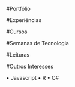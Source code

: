 #Portfólio

#Experiências

#Cursos

#Semanas de Tecnologia

#Leituras

#Outros Interesses

•	Javascript
•	R
•	C#
